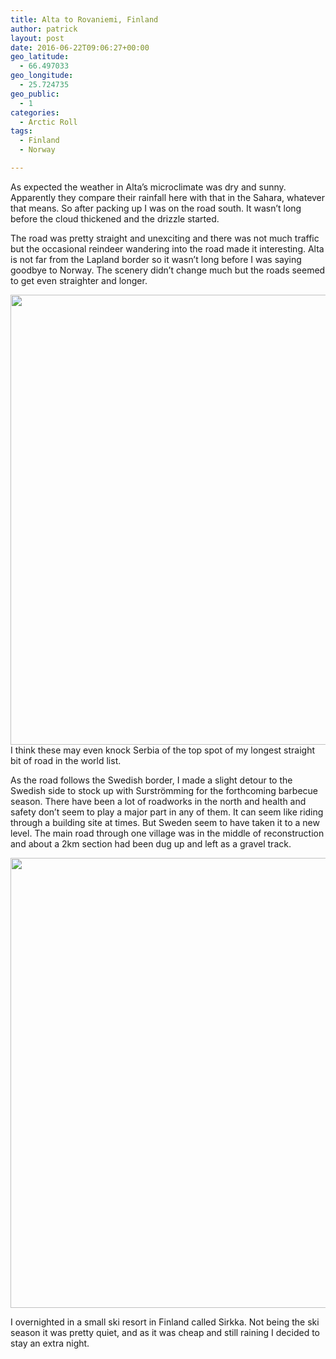 ```yaml
---
title: Alta to Rovaniemi, Finland
author: patrick
layout: post
date: 2016-06-22T09:06:27+00:00
geo_latitude:
  - 66.497033
geo_longitude:
  - 25.724735
geo_public:
  - 1
categories:
  - Arctic Roll
tags:
  - Finland
  - Norway

---
```

As expected the weather in Alta&#8217;s microclimate was dry and sunny. Apparently they compare their rainfall here with that in the Sahara, whatever that means. So after packing up I was on the road south. It wasn&#8217;t long before the cloud thickened and the drizzle started.&nbsp;

The road was pretty straight and unexciting and there was not much traffic but the occasional reindeer wandering into the road made it interesting. Alta is not far from the Lapland border so it wasn&#8217;t long before I was saying goodbye to Norway. The scenery didn&#8217;t change much but the roads seemed to get even straighter and longer.&nbsp;

[<img src="http://localhost/wordpress/wp-content/uploads/2016/06/img_2821.jpg" alt="" width="960" height="720" class="alignnone size-full wp-image-529" srcset="http://localhost/wordpress/wp-content/uploads/2016/06/img_2821.jpg 960w, http://localhost/wordpress/wp-content/uploads/2016/06/img_2821-300x225.jpg 300w, http://localhost/wordpress/wp-content/uploads/2016/06/img_2821-768x576.jpg 768w" sizes="(max-width: 709px) 85vw, (max-width: 909px) 67vw, (max-width: 1362px) 62vw, 840px" />][1]I think these may even knock Serbia of the top spot of my longest straight bit of road in the world list.&nbsp;

As the road follows the Swedish border, I made a slight detour to the Swedish side to stock up with Surströmming for the forthcoming barbecue season. There have been a lot of roadworks in the north and health and safety don&#8217;t seem to play a major part in any of them. It can seem like riding through a building site at times. But Sweden seem to have taken it to a new level. The main road through one village was in the middle of reconstruction and about a 2km section had been dug up and left as a gravel track.&nbsp;

[<img src="http://localhost/wordpress/wp-content/uploads/2016/06/img_2822.jpg" alt="" width="960" height="720" class="alignnone size-full wp-image-533" srcset="http://localhost/wordpress/wp-content/uploads/2016/06/img_2822.jpg 960w, http://localhost/wordpress/wp-content/uploads/2016/06/img_2822-300x225.jpg 300w, http://localhost/wordpress/wp-content/uploads/2016/06/img_2822-768x576.jpg 768w" sizes="(max-width: 709px) 85vw, (max-width: 909px) 67vw, (max-width: 1362px) 62vw, 840px" />][2]

I overnighted in a small ski resort in Finland called Sirkka. Not being the ski season it was pretty quiet, and as it was cheap and still raining I decided to stay an extra night.&nbsp;

 [1]: http://localhost/wordpress/wp-content/uploads/2016/06/img_2821.jpg
 [2]: http://localhost/wordpress/wp-content/uploads/2016/06/img_2822.jpg